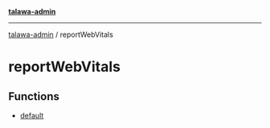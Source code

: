[**talawa-admin**](../README.md)

***

[talawa-admin](../modules.md) / reportWebVitals

# reportWebVitals

## Functions

- [default](functions/default.md)

